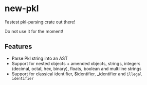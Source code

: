 # new-pkl

Fastest pkl-parsing crate out there!

Do not use it for the moment!


## Features

- Parse Pkl string into an AST
- Support for nested objects + amended objects, strings, integers (decimal, octal, hex, binary), floats, boolean and multiline strings
- Support for classical identifier, $identifier, _identifier and `illegal identifier`
